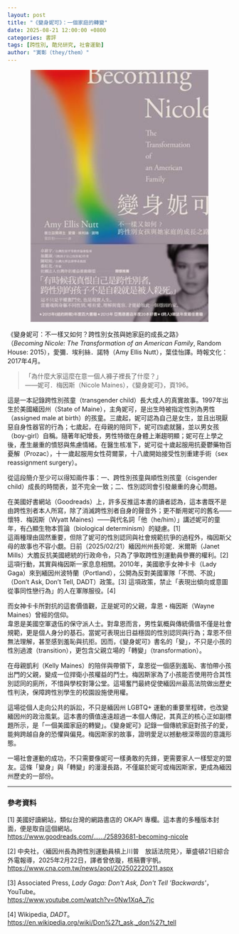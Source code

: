 ```yaml
---
layout: post
title: "《變身妮可》：一個家庭的轉變"
date: 2025-08-21 12:00:00 +0800
categories: 書評
tags: [跨性別, 酷兒研究, 社會運動]
author: "寅彰（they/them）"
---
```


<p align="center">
  <img src="../assets/images/變身妮可.jpg" alt="變身妮可 封面" width="400">
</p>

《變身妮可：不一樣又如何？跨性別女孩與她家庭的成長之路》  
（*Becoming Nicole: The Transformation of an American Family*, Random House: 2015），愛彌．埃利絲．諾特（Amy Ellis Nutt），葉佳怡譯。時報文化：2017年4月。  

> 「為什麼大家這麼在意一個人褲子裡長了什麼？」  
> ——妮可．梅因斯（Nicole Maines），《變身妮可》，頁196。  

這是一本記錄跨性別孩童（transgender child）長大成人的真實故事。1997年出生於美國緬因州（State of Maine），主角妮可，是出生時被指定性別為男性（assigned male at birth）的孩童。三歲起，妮可認為自己是女生，並且出現厭惡自身性器官的行為；七歲起，在母親的陪同下，妮可四處就醫，並以男女孩（boy-girl）自稱。隨著年紀增長，男性特徵在身體上漸趨明顯；妮可在上學之後，產生嚴重的憤怒與焦慮情緒。在醫生核准下，妮可從十歲起服用抗憂鬱藥物百憂解（Prozac），十一歲起服用女性荷爾蒙，十八歲開始接受性別重建手術（sex reassignment surgery）。  

從這段簡介至少可以得知兩件事：一、跨性別孩童與順性別孩童（cisgender child）成長的時間表，並不完全一致；二、性別認同會引發嚴重的身心問題。  

在美國好書網站（Goodreads）上，許多反推這本書的讀者認為，這本書既不是由跨性別者本人所寫，除了消滅跨性別者自身的聲音外；更不斷用妮可的舊名——懷特．梅因斯（Wyatt Maines）——與代名詞「他（he/him）」講述妮可的童年，有凸顯生物本質論（biological determinism）的疑慮。[1]  
這兩種理由固然重要，但除了妮可的性別認同與社會規範抗爭的過程外，梅因斯父母的故事也不容小覷。日前（2025/02/21）緬因州州長珍妮．米爾斯（Janet Mills）大膽反抗美國總統的行政命令，只為了爭取跨性別運動員參賽的權利。[2] 這項行動，其實與梅因斯一家息息相關。2010年，美國歌手女神卡卡（Lady Gaga）來到緬因州波特蘭（Portland），公開為反對美國軍隊「不問、不說」（Don’t Ask, Don’t Tell, DADT）政策。[3] 這項政策，禁止「表現出傾向或意圖從事同性戀行為」的人在軍隊服役。[4]  

而女神卡卡所對抗的這套價值觀，正是妮可的父親，韋恩・梅因斯（Wayne Maines）曾經的信仰。  
韋恩是美國空軍退伍的保守派人士。對韋恩而言，男性氣概與傳統價值不僅是社會規範，更是個人身分的基石。當妮可表現出日益穩固的性別認同與行為；韋恩不但無法理解，甚至感到羞恥與抗拒。因而，《變身妮可》書名的「變」，不只是小孩的性別過渡（transition），更包含父親立場的「轉變」（transformation）。  

在母親凱利（Kelly Maines）的陪伴與帶領下，韋恩從一個感到羞恥、害怕帶小孩出門的父親，變成一位捍衛小孩權益的鬥士。梅因斯家為了小孩能否使用符合其性別認同的廁所，不惜與學校對簿公堂。這場奮鬥最終促使緬因州最高法院做出歷史性判決，保障跨性別學生的校園設施使用權。  

這場從個人走向公共的訴訟，不只是緬因州 LGBTQ+ 運動的重要里程碑，也改變緬因州的政治風氣。這本書的價值遠遠超過一本個人傳記，其真正的核心正如副標題所示，是「一個美國家庭的轉變」。《變身妮可》記錄一個傳統家庭對孩子的愛，能夠跨越自身的恐懼與偏見。梅因斯家的故事，證明愛足以撼動根深蒂固的意識形態。  

一場社會運動的成功，不只需要像妮可一樣勇敢的先鋒，更需要家人一樣堅定的盟友。這條「變身」與「轉變」的漫漫長路，不僅屬於妮可或梅因斯家，更成為緬因州歷史的一部份。  

---

### 參考資料
[1] 美國好讀網站，類似台灣的網路書店的 OKAPI 專欄。這本書的多種版本封面，便是取自這個網站。  
<https://www.goodreads.com/....../25893681-becoming-nicole>  

[2] 中央社，〈緬因州長為跨性別運動員槓上川普　放話法院見〉，華盛頓21日綜合外電報導，2025年2月22日，譯者曾依璇，核稿曹宇帆。  
<https://www.cna.com.tw/news/aopl/202502220211.aspx>  

[3] Associated Press, *Lady Gaga: Don't Ask, Don't Tell 'Backwards'*，YouTube。  
<https://www.youtube.com/watch?v=0Nw1XqA_7jc>  

[4] Wikipedia, *DADT*。  
<https://en.wikipedia.org/wiki/Don%27t_ask,_don%27t_tell>  
